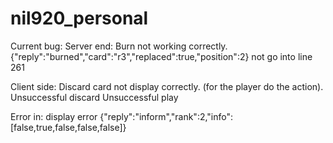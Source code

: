 # nil920_personal

Current bug:
Server end:
    Burn not working correctly.
    {"reply":"burned","card":"r3","replaced":true,"position":2}
    not go into line 261
    
    
    
Client side:
    Discard card not display correctly. (for the player do the action).
    Unsuccessful discard
    Unsuccessful play

Error in:
display error
{"reply":"inform","rank":2,"info":[false,true,false,false,false]}
